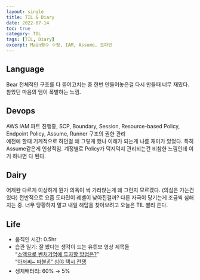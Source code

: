 ```yaml
---
layout: single
title: TIL & Diary
date: 2022-07-14
toc: true
category: TIL
tags: [TIL, Diary]
excerpt: Main함수 수정, IAM, Assume, 도파민
---
```


## Language  
Bear 전체적인 구조를 다 뜯어고치는 중 한번 만들어놓은걸 다시 만들때 너무 재밌다. 참았던 마음의 댐이 폭발하는 느낌.

## Devops
AWS IAM 파트 진행중, SCP, Boundary, Session, Resource-based Policy, Endpoint Policy, Assume, Runner 구조의 권한 관리  
예전에 할때 기계적으로 하던걸 왜 그렇게 했나 이해가 되는게 나름 재미가 있었다. 특히 Assume같은게 인상적임. 계정별로 Policy가 덕지덕지 관리되는건 비참한 느낌인데 이거 하나면 다 된다.

## Dairy
어제완 다르게 이상하게 뭔가 의욕이 싹 가라앉는게 왜 그런지 모르겠다. (의심은 가는건 있다) 전반적으로 요즘 도파민이 레벨이 낮아진걸까? 다른 자극이 당기는게 조금씩 심해지는 중. 너무 당황하지 말고 내일 해답을 찾아보려고 오늘은 TIL 빨리 쓴다.

## Life
* 움직인 시간: 0.5hr
* 습관 일기: 잘 봤다는 생각이 드는 유튜브 영상 제목들  
“[소액으로 벤처기업에 투자할 방법은?](https://www.youtube.com/watch?v=owI2LUhAyEc "소액으로 벤처기업에 투자할 방법은?_기업IN이슈 (20210125)")”  
“[아저씨~ 따블✌️” 심야 택시 전쟁](https://www.youtube.com/watch?v=AggGDj_IVTU "\"아저씨~ 따블✌️\" 심야 택시 전쟁")
* 생체배터리: 60% → 5%
  